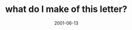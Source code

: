 ---
layout: base.njk
title : 'what do I make of this letter?' 
view_title : 'what do I make of this letter?' 
year : '2001' 
date : '2001-06-13' 
img_file : '/drawing/loveletter.png' 
html_file : 'loveletter' 
next_html : 'hugeeyeball.html' 
year_order : '105' 
permalink : "title/{{html_file}}.html"
---